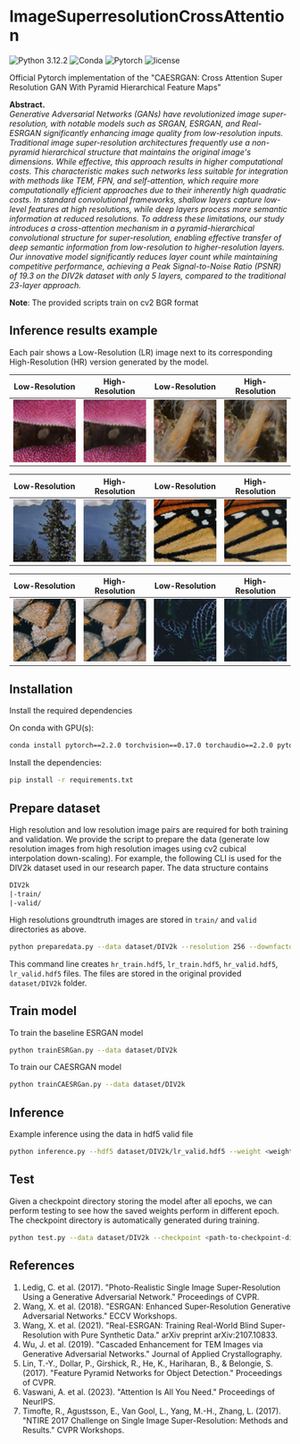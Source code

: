 # ImageSuperresolutionCrossAttention
![Python 3.12.2](https://img.shields.io/badge/Python-3.12.2-brightgreen.svg) ![Conda](https://img.shields.io/badge/Conda-22.9.0-brightgreen.svg)
![Pytorch](https://img.shields.io/badge/Pytorch-2.2-red.svg)
![license](https://img.shields.io/badge/license-Apache%20License-darkred.svg)

Official Pytorch implementation of the "CAESRGAN: Cross Attention Super Resolution GAN With Pyramid Hierarchical Feature Maps"

**Abstract.**
</br>
*Generative Adversarial Networks (GANs) have revolutionized image super-resolution, with notable models such as SRGAN, ESRGAN, and Real-ESRGAN significantly enhancing image quality from low-resolution inputs. Traditional image super-resolution architectures frequently use a non-pyramid hierarchical structure that maintains the original image's dimensions. While effective, this approach results in higher computational costs. This characteristic makes such networks less suitable for integration with methods like TEM, FPN, and self-attention, which require more computationally efficient approaches due to their inherently high quadratic costs. In standard convolutional frameworks, shallow layers capture low-level features at high resolutions, while deep layers process more semantic information at reduced resolutions. To address these limitations, our study introduces a cross-attention mechanism in a pyramid-hierarchical convolutional structure for super-resolution, enabling effective transfer of deep semantic information from low-resolution to higher-resolution layers. Our innovative model significantly reduces layer count while maintaining competitive performance, achieving a Peak Signal-to-Noise Ratio (PSNR) of 19.3 on the DIV2k dataset with only 5 layers, compared to the traditional 23-layer approach.*

**Note**: The provided scripts train on cv2 BGR format 
## Inference results example

Each pair shows a Low-Resolution (LR) image next to its corresponding High-Resolution (HR) version generated by the model.


| Low-Resolution | High-Resolution | Low-Resolution | High-Resolution |
|:--------------:|:---------------:|:--------------:|:---------------:|
| ![LR Image](assets/0001.png_18_lr.png) | ![HR Image](assets/0001.png_18_gen_hr.png) | ![LR Image](assets/0001.png_34_lr.png) | ![HR Image](assets/0001.png_34_gen_hr.png) |


| Low-Resolution | High-Resolution | Low-Resolution | High-Resolution |
|:--------------:|:---------------:|:--------------:|:---------------:|
| ![LR Image](assets/0002.png_8_lr.png) | ![HR Image](assets/0002.png_8_gen_hr.png) | ![LR Image](assets/0006.png_21_lr.png) | ![HR Image](assets/0006.png_21_gen_hr.png) |

| Low-Resolution | High-Resolution | Low-Resolution | High-Resolution |
|:--------------:|:---------------:|:--------------:|:---------------:|
| ![LR Image](assets/0019.png_10_lr.png) | ![HR Image](assets/0019.png_10_gen_hr.png) | ![LR Image](assets/0061.png_4_lr.png) | ![HR Image](assets/0061.png_4_gen_hr.png) |



## Installation
Install the required dependencies

On conda with GPU(s): 
```bash 
conda install pytorch==2.2.0 torchvision==0.17.0 torchaudio==2.2.0 pytorch-cuda=11.8 -c pytorch -c nvidia
```

Install the dependencies:
```bash 
pip install -r requirements.txt
```
## Prepare dataset 
High resolution and low resolution image pairs are required for both training and validation. We provide the script to prepare the data (generate low resolution images from high resolution images using cv2 cubical interpolation down-scaling). For example, the following CLI is used for the DIV2k dataset used in our research paper. The data structure contains 
```
DIV2k
|-train/
|-valid/
```
High resolutions groundtruth images are stored in `train/` and `valid` directories as above. 
```bash
python preparedata.py --data dataset/DIV2k --resolution 256 --downfactor 4 --stride 256
```
This command line creates `hr_train.hdf5`, `lr_train.hdf5`, `hr_valid.hdf5`, `lr_valid.hdf5` files. The files are stored in the original provided `dataset/DIV2k` folder.

## Train model 
To train the baseline ESRGAN model
```bash
python trainESRGan.py --data dataset/DIV2k
```
To train our CAESRGAN model
```bash 
python trainCAESRGan.py --data dataset/DIV2k
```

## Inference 
Example inference using the data in hdf5 valid file 
```bash 
python inference.py --hdf5 dataset/DIV2k/lr_valid.hdf5 --weight <weight-path.pth>
```
<!-- ```bash 
python inference.py --hdf5 /Volumes/TanSSDT7/Columbia\ University/computer\ vision\ 2/dataset/DIV2k/lr_valid.hdf5 --weight /Users/tan/Desktop/ImageSuperresolutionCrossAttention/weights/gen_ep4.pth
``` -->

## Test 
Given a checkpoint directory storing the model after all epochs, we can perform testing to see how the saved weights perform in different epoch. The checkpoint directory is automatically generated during training. 
```bash 
python test.py --data dataset/DIV2k --checkpoint <path-to-checkpoint-directory>
```

## References

1. Ledig, C. et al. (2017). "Photo-Realistic Single Image Super-Resolution Using a Generative Adversarial Network." Proceedings of CVPR.
2. Wang, X. et al. (2018). "ESRGAN: Enhanced Super-Resolution Generative Adversarial Networks." ECCV Workshops.
3. Wang, X. et al. (2021). "Real-ESRGAN: Training Real-World Blind Super-Resolution with Pure Synthetic Data." arXiv preprint arXiv:2107.10833.
4. Wu, J. et al. (2019). "Cascaded Enhancement for TEM Images via Generative Adversarial Networks." Journal of Applied Crystallography.
5. Lin, T.-Y., Dollar, P., Girshick, R., He, K., Hariharan, B., & Belongie, S. (2017). "Feature Pyramid Networks for Object Detection." Proceedings of CVPR.
6. Vaswani, A. et al. (2023). "Attention Is All You Need." Proceedings of NeurIPS.
7. Timofte, R., Agustsson, E., Van Gool, L., Yang, M.-H., Zhang, L. (2017). "NTIRE 2017 Challenge on Single Image Super-Resolution: Methods and Results." CVPR Workshops.
